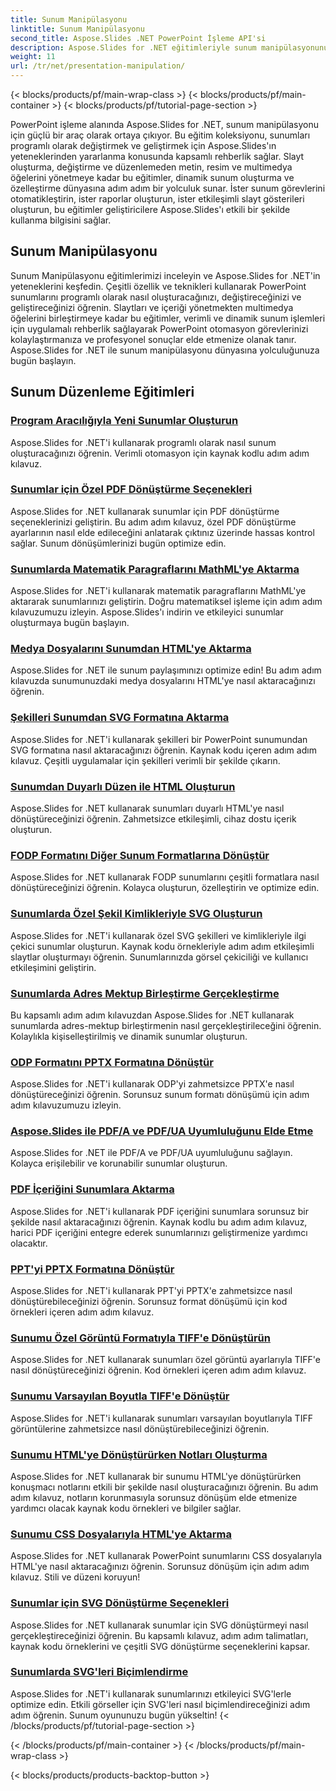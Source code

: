 ```yaml
---
title: Sunum Manipülasyonu
linktitle: Sunum Manipülasyonu
second_title: Aspose.Slides .NET PowerPoint İşleme API'si
description: Aspose.Slides for .NET eğitimleriyle sunum manipülasyonunun potansiyelini ortaya çıkarın. PowerPoint sunumlarını program aracılığıyla dinamik olarak nasıl oluşturacağınızı, özelleştireceğinizi ve geliştireceğinizi öğrenin. Bugün PowerPoint işleme becerilerinizi geliştirin!
weight: 11
url: /tr/net/presentation-manipulation/
---
```


{< blocks/products/pf/main-wrap-class >}
{< blocks/products/pf/main-container >}
{< blocks/products/pf/tutorial-page-section >}

PowerPoint işleme alanında Aspose.Slides for .NET, sunum manipülasyonu için güçlü bir araç olarak ortaya çıkıyor. Bu eğitim koleksiyonu, sunumları programlı olarak değiştirmek ve geliştirmek için Aspose.Slides'ın yeteneklerinden yararlanma konusunda kapsamlı rehberlik sağlar. Slayt oluşturma, değiştirme ve düzenlemeden metin, resim ve multimedya öğelerini yönetmeye kadar bu eğitimler, dinamik sunum oluşturma ve özelleştirme dünyasına adım adım bir yolculuk sunar. İster sunum görevlerini otomatikleştirin, ister raporlar oluşturun, ister etkileşimli slayt gösterileri oluşturun, bu eğitimler geliştiricilere Aspose.Slides'ı etkili bir şekilde kullanma bilgisini sağlar.

## Sunum Manipülasyonu
Sunum Manipülasyonu eğitimlerimizi inceleyin ve Aspose.Slides for .NET'in yeteneklerini keşfedin. Çeşitli özellik ve teknikleri kullanarak PowerPoint sunumlarını programlı olarak nasıl oluşturacağınızı, değiştireceğinizi ve geliştireceğinizi öğrenin. Slaytları ve içeriği yönetmekten multimedya öğelerini birleştirmeye kadar bu eğitimler, verimli ve dinamik sunum işlemleri için uygulamalı rehberlik sağlayarak PowerPoint otomasyon görevlerinizi kolaylaştırmanıza ve profesyonel sonuçlar elde etmenize olanak tanır. Aspose.Slides for .NET ile sunum manipülasyonu dünyasına yolculuğunuza bugün başlayın.

## Sunum Düzenleme Eğitimleri
### [Program Aracılığıyla Yeni Sunumlar Oluşturun](./create-new-presentations-programmatically/)
Aspose.Slides for .NET'i kullanarak programlı olarak nasıl sunum oluşturacağınızı öğrenin. Verimli otomasyon için kaynak kodlu adım adım kılavuz.
### [Sunumlar için Özel PDF Dönüştürme Seçenekleri](./custom-pdf-conversion-options-for-presentations/)
Aspose.Slides for .NET kullanarak sunumlar için PDF dönüştürme seçeneklerinizi geliştirin. Bu adım adım kılavuz, özel PDF dönüştürme ayarlarının nasıl elde edileceğini anlatarak çıktınız üzerinde hassas kontrol sağlar. Sunum dönüşümlerinizi bugün optimize edin.
### [Sunumlarda Matematik Paragraflarını MathML'ye Aktarma](./export-math-paragraphs-to-mathml-in-presentations/)
Aspose.Slides for .NET'i kullanarak matematik paragraflarını MathML'ye aktararak sunumlarınızı geliştirin. Doğru matematiksel işleme için adım adım kılavuzumuzu izleyin. Aspose.Slides'ı indirin ve etkileyici sunumlar oluşturmaya bugün başlayın.
### [Medya Dosyalarını Sunumdan HTML'ye Aktarma](./export-media-files-to-html-from-presentation/)
Aspose.Slides for .NET ile sunum paylaşımınızı optimize edin! Bu adım adım kılavuzda sunumunuzdaki medya dosyalarını HTML'ye nasıl aktaracağınızı öğrenin. 
### [Şekilleri Sunumdan SVG Formatına Aktarma](./export-shapes-to-svg-format-from-presentation/)
Aspose.Slides for .NET'i kullanarak şekilleri bir PowerPoint sunumundan SVG formatına nasıl aktaracağınızı öğrenin. Kaynak kodu içeren adım adım kılavuz. Çeşitli uygulamalar için şekilleri verimli bir şekilde çıkarın.
### [Sunumdan Duyarlı Düzen ile HTML Oluşturun](./create-html-with-responsive-layout-from-presentation/)
Aspose.Slides for .NET kullanarak sunumları duyarlı HTML'ye nasıl dönüştüreceğinizi öğrenin. Zahmetsizce etkileşimli, cihaz dostu içerik oluşturun.
### [FODP Formatını Diğer Sunum Formatlarına Dönüştür](./convert-fodp-format-to-other-presentation-formats/)
Aspose.Slides for .NET kullanarak FODP sunumlarını çeşitli formatlara nasıl dönüştüreceğinizi öğrenin. Kolayca oluşturun, özelleştirin ve optimize edin.
### [Sunumlarda Özel Şekil Kimlikleriyle SVG Oluşturun](./generate-svg-with-custom-shape-ids-in-presentations/)
Aspose.Slides for .NET'i kullanarak özel SVG şekilleri ve kimlikleriyle ilgi çekici sunumlar oluşturun. Kaynak kodu örnekleriyle adım adım etkileşimli slaytlar oluşturmayı öğrenin. Sunumlarınızda görsel çekiciliği ve kullanıcı etkileşimini geliştirin.
### [Sunumlarda Adres Mektup Birleştirme Gerçekleştirme](./perform-mail-merge-in-presentations/)
Bu kapsamlı adım adım kılavuzdan Aspose.Slides for .NET kullanarak sunumlarda adres-mektup birleştirmenin nasıl gerçekleştirileceğini öğrenin. Kolaylıkla kişiselleştirilmiş ve dinamik sunumlar oluşturun.
### [ODP Formatını PPTX Formatına Dönüştür](./convert-odp-format-to-pptx-format/)
Aspose.Slides for .NET'i kullanarak ODP'yi zahmetsizce PPTX'e nasıl dönüştüreceğinizi öğrenin. Sorunsuz sunum formatı dönüşümü için adım adım kılavuzumuzu izleyin.
### [Aspose.Slides ile PDF/A ve PDF/UA Uyumluluğunu Elde Etme](./achieving-pdf-a-and-pdf-ua-conformance-with-aspose-slides/)
Aspose.Slides for .NET ile PDF/A ve PDF/UA uyumluluğunu sağlayın. Kolayca erişilebilir ve korunabilir sunumlar oluşturun.
### [PDF İçeriğini Sunumlara Aktarma](./import-pdf-content-into-presentations/)
Aspose.Slides for .NET'i kullanarak PDF içeriğini sunumlara sorunsuz bir şekilde nasıl aktaracağınızı öğrenin. Kaynak kodlu bu adım adım kılavuz, harici PDF içeriğini entegre ederek sunumlarınızı geliştirmenize yardımcı olacaktır.
### [PPT'yi PPTX Formatına Dönüştür](./convert-ppt-to-pptx-format/)
Aspose.Slides for .NET'i kullanarak PPT'yi PPTX'e zahmetsizce nasıl dönüştürebileceğinizi öğrenin. Sorunsuz format dönüşümü için kod örnekleri içeren adım adım kılavuz.
### [Sunumu Özel Görüntü Formatıyla TIFF'e Dönüştürün](./convert-presentation-to-tiff-with-custom-image-format/)
Aspose.Slides for .NET kullanarak sunumları özel görüntü ayarlarıyla TIFF'e nasıl dönüştüreceğinizi öğrenin. Kod örnekleri içeren adım adım kılavuz.
### [Sunumu Varsayılan Boyutla TIFF'e Dönüştür](./convert-presentation-to-tiff-with-default-size/)
Aspose.Slides for .NET'i kullanarak sunumları varsayılan boyutlarıyla TIFF görüntülerine zahmetsizce nasıl dönüştürebileceğinizi öğrenin.
### [Sunumu HTML'ye Dönüştürürken Notları Oluşturma](./render-notes-while-converting-presentation-to-html/)
Aspose.Slides for .NET kullanarak bir sunumu HTML'ye dönüştürürken konuşmacı notlarını etkili bir şekilde nasıl oluşturacağınızı öğrenin. Bu adım adım kılavuz, notların korunmasıyla sorunsuz dönüşüm elde etmenize yardımcı olacak kaynak kodu örnekleri ve bilgiler sağlar. 
### [Sunumu CSS Dosyalarıyla HTML'ye Aktarma](./export-presentation-to-html-with-css-files/)
Aspose.Slides for .NET kullanarak PowerPoint sunumlarını CSS dosyalarıyla HTML'ye nasıl aktaracağınızı öğrenin. Sorunsuz dönüşüm için adım adım kılavuz. Stili ve düzeni koruyun! 
### [Sunumlar için SVG Dönüştürme Seçenekleri](./svg-conversion-options-for-presentations/)
Aspose.Slides for .NET kullanarak sunumlar için SVG dönüştürmeyi nasıl gerçekleştireceğinizi öğrenin. Bu kapsamlı kılavuz, adım adım talimatları, kaynak kodu örneklerini ve çeşitli SVG dönüştürme seçeneklerini kapsar.
### [Sunumlarda SVG'leri Biçimlendirme](./formatting-svgs-in-presentations/)
Aspose.Slides for .NET'i kullanarak sunumlarınızı etkileyici SVG'lerle optimize edin. Etkili görseller için SVG'leri nasıl biçimlendireceğinizi adım adım öğrenin. Sunum oyununuzu bugün yükseltin! 
{< /blocks/products/pf/tutorial-page-section >}

{< /blocks/products/pf/main-container >}
{< /blocks/products/pf/main-wrap-class >}

{< blocks/products/products-backtop-button >}
